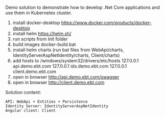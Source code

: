 Demo solution to demonstrate how to develop .Net Core applications and use them in Kubernetes cluster.


1. install docker-desktop https://www.docker.com/products/docker-desktop
2. install helm https://helm.sh/
3. run scripts from Init folder
4. build images docker-build.bat
5. install helm charts (run bat files from WebApi/charts, IdentityServerAspNetIdentity/charts, Client/charts)
6. add hosts to /windows/system32/drivers/etc/hosts
	127.0.0.1 api.demo.ebt.com
	127.0.0.1 ids.demo.ebt.com
	127.0.0.1 client.demo.ebt.com
7. open in browser http://api.demo.ebt.com/swagger
8. open in browser http://client.demo.ebt.com

Solution content:

	API: WebApi + Entities + Persistence
	Identity Server: IdentityServerAspNetIdentity
	Angular client: Client
